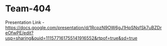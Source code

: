 # Team-404
Presentation Link - https://docs.google.com/presentation/d/1RcpzN9OW6gJ1HpSNsfSk7uBZDreOfwPE/edit?usp=sharing&ouid=111577161755141916552&rtpof=true&sd=true 
